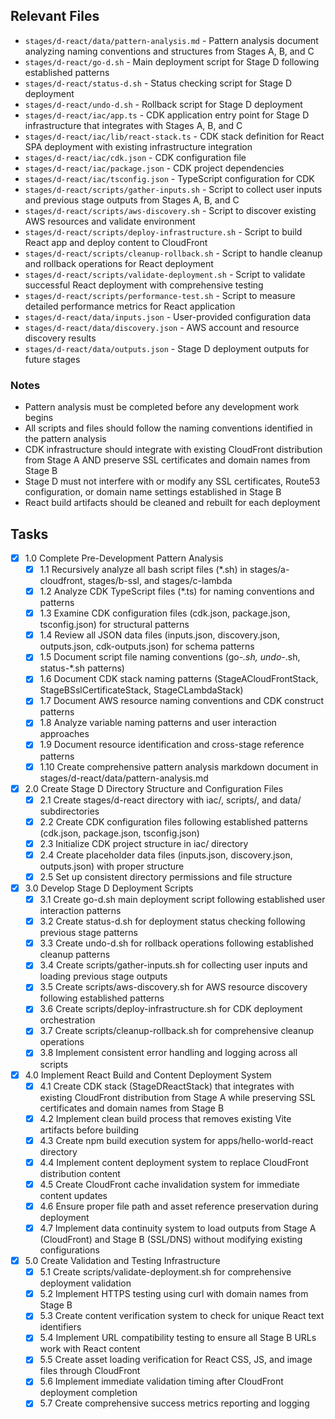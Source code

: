 ## Relevant Files

- `stages/d-react/data/pattern-analysis.md` - Pattern analysis document analyzing naming conventions and structures from Stages A, B, and C
- `stages/d-react/go-d.sh` - Main deployment script for Stage D following established patterns
- `stages/d-react/status-d.sh` - Status checking script for Stage D deployment
- `stages/d-react/undo-d.sh` - Rollback script for Stage D deployment
- `stages/d-react/iac/app.ts` - CDK application entry point for Stage D infrastructure that integrates with Stages A, B, and C
- `stages/d-react/iac/lib/react-stack.ts` - CDK stack definition for React SPA deployment with existing infrastructure integration
- `stages/d-react/iac/cdk.json` - CDK configuration file
- `stages/d-react/iac/package.json` - CDK project dependencies
- `stages/d-react/iac/tsconfig.json` - TypeScript configuration for CDK
- `stages/d-react/scripts/gather-inputs.sh` - Script to collect user inputs and previous stage outputs from Stages A, B, and C
- `stages/d-react/scripts/aws-discovery.sh` - Script to discover existing AWS resources and validate environment
- `stages/d-react/scripts/deploy-infrastructure.sh` - Script to build React app and deploy content to CloudFront
- `stages/d-react/scripts/cleanup-rollback.sh` - Script to handle cleanup and rollback operations for React deployment
- `stages/d-react/scripts/validate-deployment.sh` - Script to validate successful React deployment with comprehensive testing
- `stages/d-react/scripts/performance-test.sh` - Script to measure detailed performance metrics for React application
- `stages/d-react/data/inputs.json` - User-provided configuration data
- `stages/d-react/data/discovery.json` - AWS account and resource discovery results
- `stages/d-react/data/outputs.json` - Stage D deployment outputs for future stages

### Notes

- Pattern analysis must be completed before any development work begins
- All scripts and files should follow the naming conventions identified in the pattern analysis
- CDK infrastructure should integrate with existing CloudFront distribution from Stage A AND preserve SSL certificates and domain names from Stage B
- Stage D must not interfere with or modify any SSL certificates, Route53 configuration, or domain name settings established in Stage B
- React build artifacts should be cleaned and rebuilt for each deployment

## Tasks

- [x] 1.0 Complete Pre-Development Pattern Analysis
  - [x] 1.1 Recursively analyze all bash script files (*.sh) in stages/a-cloudfront, stages/b-ssl, and stages/c-lambda
  - [x] 1.2 Analyze CDK TypeScript files (*.ts) for naming conventions and patterns
  - [x] 1.3 Examine CDK configuration files (cdk.json, package.json, tsconfig.json) for structural patterns
  - [x] 1.4 Review all JSON data files (inputs.json, discovery.json, outputs.json, cdk-outputs.json) for schema patterns
  - [x] 1.5 Document script file naming conventions (go-*.sh, undo-*.sh, status-*.sh patterns)
  - [x] 1.6 Document CDK stack naming patterns (StageACloudFrontStack, StageBSslCertificateStack, StageCLambdaStack)
  - [x] 1.7 Document AWS resource naming conventions and CDK construct patterns
  - [x] 1.8 Analyze variable naming patterns and user interaction approaches
  - [x] 1.9 Document resource identification and cross-stage reference patterns
  - [x] 1.10 Create comprehensive pattern analysis markdown document in stages/d-react/data/pattern-analysis.md
- [x] 2.0 Create Stage D Directory Structure and Configuration Files
  - [x] 2.1 Create stages/d-react directory with iac/, scripts/, and data/ subdirectories
  - [x] 2.2 Create CDK configuration files following established patterns (cdk.json, package.json, tsconfig.json)
  - [x] 2.3 Initialize CDK project structure in iac/ directory
  - [x] 2.4 Create placeholder data files (inputs.json, discovery.json, outputs.json) with proper structure
  - [x] 2.5 Set up consistent directory permissions and file structure
- [x] 3.0 Develop Stage D Deployment Scripts
  - [x] 3.1 Create go-d.sh main deployment script following established user interaction patterns
  - [x] 3.2 Create status-d.sh for deployment status checking following previous stage patterns
  - [x] 3.3 Create undo-d.sh for rollback operations following established cleanup patterns
  - [x] 3.4 Create scripts/gather-inputs.sh for collecting user inputs and loading previous stage outputs
  - [x] 3.5 Create scripts/aws-discovery.sh for AWS resource discovery following established patterns
  - [x] 3.6 Create scripts/deploy-infrastructure.sh for CDK deployment orchestration
  - [x] 3.7 Create scripts/cleanup-rollback.sh for comprehensive cleanup operations
  - [x] 3.8 Implement consistent error handling and logging across all scripts
- [x] 4.0 Implement React Build and Content Deployment System
  - [x] 4.1 Create CDK stack (StageDReactStack) that integrates with existing CloudFront distribution from Stage A while preserving SSL certificates and domain names from Stage B
  - [x] 4.2 Implement clean build process that removes existing Vite artifacts before building
  - [x] 4.3 Create npm build execution system for apps/hello-world-react directory
  - [x] 4.4 Implement content deployment system to replace CloudFront distribution content
  - [x] 4.5 Create CloudFront cache invalidation system for immediate content updates
  - [x] 4.6 Ensure proper file path and asset reference preservation during deployment
  - [x] 4.7 Implement data continuity system to load outputs from Stage A (CloudFront) and Stage B (SSL/DNS) without modifying existing configurations
- [x] 5.0 Create Validation and Testing Infrastructure
  - [x] 5.1 Create scripts/validate-deployment.sh for comprehensive deployment validation
  - [x] 5.2 Implement HTTPS testing using curl with domain names from Stage B
  - [x] 5.3 Create content verification system to check for unique React text identifiers
  - [x] 5.4 Implement URL compatibility testing to ensure all Stage B URLs work with React content
  - [x] 5.5 Create asset loading verification for React CSS, JS, and image files through CloudFront
  - [x] 5.6 Implement immediate validation timing after CloudFront deployment completion
  - [x] 5.7 Create comprehensive success metrics reporting and logging 